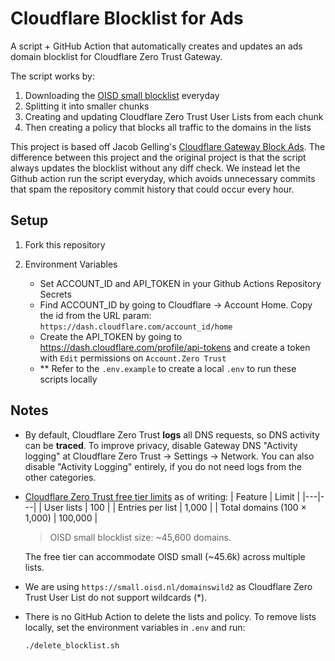 # Cloudflare Blocklist for Ads

A script + GitHub Action that automatically creates and updates an ads domain blocklist for Cloudflare Zero Trust Gateway.

The script works by:

1. Downloading the [OISD small blocklist](https://oisd.nl) everyday
2. Splitting it into smaller chunks
3. Creating and updating Cloudflare Zero Trust User Lists from each chunk
4. Then creating a policy that blocks all traffic to the domains in the lists

This project is based off Jacob Gelling's [Cloudflare Gateway Block Ads](https://github.com/jacobgelling/cloudflare-gateway-block-ads). The difference between this project and the original project is that the script always updates the blocklist without any diff check. We instead let the Github action run the script everyday, which avoids unnecessary commits that spam the repository commit history that could occur every hour.

## Setup

1. Fork this repository

2. Environment Variables

   - Set ACCOUNT_ID and API_TOKEN in your Github Actions Repository Secrets
   - Find ACCOUNT_ID by going to Cloudflare -> Account Home. Copy the id from the URL param: `https://dash.cloudflare.com/account_id/home`
   - Create the API_TOKEN by going to https://dash.cloudflare.com/profile/api-tokens and create a token with `Edit` permissions on `Account.Zero Trust`
   - \*\* Refer to the `.env.example` to create a local `.env` to run these scripts locally

## Notes

- By default, Cloudflare Zero Trust **logs** all DNS requests, so DNS activity can be **traced**. To improve privacy, disable Gateway DNS "Activity logging" at Cloudflare Zero Trust -> Settings -> Network. You can also disable "Activity Logging" entirely, if you do not need logs from the other categories.

- [Cloudflare Zero Trust free tier limits](https://developers.cloudflare.com/cloudflare-one/account-limits/) as of writing:
  | Feature | Limit |
  |---|---|
  | User lists | 100 |
  | Entries per list | 1,000 |
  | Total domains (100 × 1,000) | 100,000 |

  > OISD small blocklist size: ~45,600 domains.

  The free tier can accommodate OISD small (~45.6k) across multiple lists.

- We are using `https://small.oisd.nl/domainswild2` as Cloudflare Zero Trust User List do not support wildcards (*).

- There is no GitHub Action to delete the lists and policy. To remove lists locally, set the environment variables in `.env` and run:

  ```bash
  ./delete_blocklist.sh
  ```
